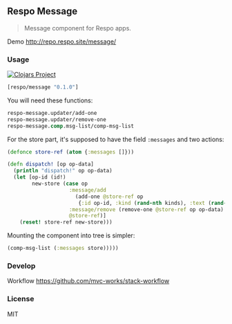 
Respo Message
----

> Message component for Respo apps.

Demo http://repo.respo.site/message/

### Usage

[![Clojars Project](https://img.shields.io/clojars/v/respo/message.svg)](https://clojars.org/respo/message)

```clojure
[respo/message "0.1.0"]
```

You will need these functions:

```clojure
respo-message.updater/add-one
respo-message.updater/remove-one
respo-message.comp.msg-list/comp-msg-list
```

For the store part, it's supposed to have the field `:messages` and two actions:

```clojure
(defonce store-ref (atom {:messages []}))

(defn dispatch! [op op-data]
  (println "dispatch!" op op-data)
  (let [op-id (id!)
        new-store (case op
                    :message/add
                      (add-one @store-ref op
                       {:id op-id, :kind (rand-nth kinds), :text (rand-nth words)})
                    :message/remove (remove-one @store-ref op op-data)
                    @store-ref)]
    (reset! store-ref new-store)))
```

Mounting the component into tree is simpler:

```clojure
(comp-msg-list (:messages store)))))
```

### Develop

Workflow https://github.com/mvc-works/stack-workflow

### License

MIT
